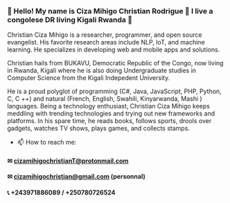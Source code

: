 ### 🤝 Hello! My name is Ciza Mihigo Christian Rodrigue 👨 I live a congolese DR living Kigali Rwanda 👋

Christian Ciza Mihigo is a researcher, programmer, and open source evangelist. His favorite research areas include NLP, IoT, and machine learning. He specializes in developing web and mobile apps and solutions.

Christian hails from BUKAVU, Democratic Republic of the Congo, now living in Rwanda, Kigali where he is also doing Undergraduate studies in Computer Science from the Kigali Indepedent University. 

He is a proud polyglot of programming (C#, Java, JavaScript, PHP, Python, C, C ++) and
natural (French, English, Swahili, Kinyarwanda, Mashi ) languages. Being a technology enthusiast, Christian Ciza Mihigo keeps meddling with trending technologies and trying out new frameworks and platforms. In his spare time, he reads books, follows sports, drools over gadgets, watches TV shows, plays games, and collects stamps. 

- 📫 How to reach me: 
#### ✉ cizamihigochristianT@protonmail.com
#### ✉ cizamihigochristian@gmail.com (personnal)
#### 📞 +243971886089 / +250780726524 
<!--
**cizamihigo/cizamihigo** is a ✨ _special_ ✨ repository because its `README.md` (this file) appears on your GitHub profile.


Here are some ideas to get you started:

- 🔭 I’m currently working on ...
- 🌱 I’m currently learning ...
- 👯 I’m looking to collaborate on ...
- 🤔 I’m looking for help with ...
- 💬 Ask me about ...

- 😄 Pronouns: ...
- ⚡ Fun fact: ...
-->
